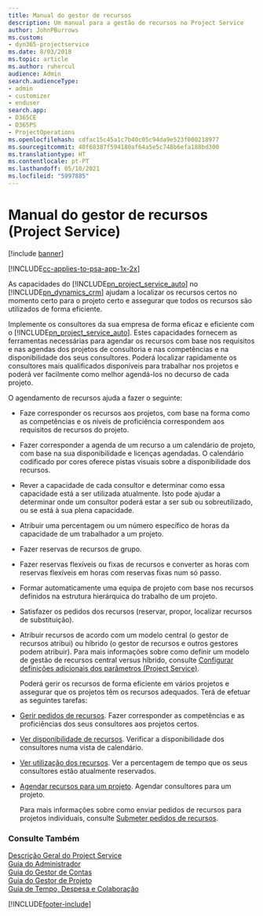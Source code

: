 ```yaml
---
title: Manual do gestor de recursos
description: Um manual para a gestão de recursos no Project Service
author: JohnPBurrows
ms.custom:
- dyn365-projectservice
ms.date: 8/03/2018
ms.topic: article
ms.author: ruhercul
audience: Admin
search.audienceType:
- admin
- customizer
- enduser
search.app:
- D365CE
- D365PS
- ProjectOperations
ms.openlocfilehash: cdfac15c45a1c7b40c05c94da9e523f000218977
ms.sourcegitcommit: 40f68387f594180af64a5e5c748b6efa188bd300
ms.translationtype: HT
ms.contentlocale: pt-PT
ms.lasthandoff: 05/10/2021
ms.locfileid: "5997885"
---
```

# <a name="resource-manager-guide-project-service"></a>Manual do gestor de recursos (Project Service)

[!include [banner](../includes/psa-now-project-operations.md)]

[!INCLUDE[cc-applies-to-psa-app-1x-2x](../includes/cc-applies-to-psa-app-1x-2x.md)]

As capacidades do [!INCLUDE[pn_project_service_auto](../includes/pn-project-service-auto.md)] no [!INCLUDE[pn_dynamics_crm](../includes/pn-dynamics-crm.md)] ajudam a localizar os recursos certos no momento certo para o projeto certo e assegurar que todos os recursos são utilizados de forma eficiente.  
  
 Implemente os consultores da sua empresa de forma eficaz e eficiente com o [!INCLUDE[pn_project_service_auto](../includes/pn-project-service-auto.md)]. Estes capacidades fornecem as ferramentas necessárias para agendar os recursos com base nos requisitos e nas agendas dos projetos de consultoria e nas competências e na disponibilidade dos seus consultores. Poderá localizar rapidamente os consultores mais qualificados disponíveis para trabalhar nos projetos e poderá ver facilmente como melhor agendá-los no decurso de cada projeto.  
  
 O agendamento de recursos ajuda a fazer o seguinte:  
  
- Faze corresponder os recursos aos projetos, com base na forma como as competências e os níveis de proficiência correspondem aos requisitos de recursos do projeto.  
  
- Fazer corresponder a agenda de um recurso a um calendário de projeto, com base na sua disponibilidade e licenças agendadas. O calendário codificado por cores oferece pistas visuais sobre a disponibilidade dos recursos.  
  
- Rever a capacidade de cada consultor e determinar como essa capacidade está a ser utilizada atualmente. Isto pode ajudar a determinar onde um consultor poderá estar a ser sub ou sobreutilizado, ou se está à sua plena capacidade.  
  
- Atribuir uma percentagem ou um número específico de horas da capacidade de um trabalhador a um projeto.  
  
- Fazer reservas de recursos de grupo.  
  
- Fazer reservas flexíveis ou fixas de recursos e converter as horas com reservas flexíveis em horas com reservas fixas num só passo.  
  
- Formar automaticamente uma equipa de projeto com base nos recursos definidos na estrutura hierárquica do trabalho de um projeto.  
  
- Satisfazer os pedidos dos recursos (reservar, propor, localizar recursos de substituição).  
  
- Atribuir recursos de acordo com um modelo central (o gestor de recursos atribui) ou híbrido (o gestor de recursos e outros gestores podem atribuir). Para mais informações sobre como definir um modelo de gestão de recursos central versus híbrido, consulte [Configurar definições adicionais dos parâmetros (Project Service)](../psa/configure-additional-parameters-settings.md).  
  
  Poderá gerir os recursos de forma eficiente em vários projetos e assegurar que os projetos têm os recursos adequados. Terá de efetuar as seguintes tarefas:  
  
- [Gerir pedidos de recursos](../psa/manage-resource-requests.md). Fazer corresponder as competências e as proficiências dos seus consultores aos projetos certos.  
  
- [Ver disponibilidade de recursos](../psa/view-resource-availability.md). Verificar a disponibilidade dos consultores numa vista de calendário.  
  
- [Ver utilização dos recursos](../psa/view-resource-utilization.md). Ver a percentagem de tempo que os seus consultores estão atualmente reservados.  
  
- [Agendar recursos para um projeto](../psa/schedule-resources-project.md). Agendar consultores para um projeto.  
  
  Para mais informações sobre como enviar pedidos de recursos para projetos individuais, consulte [Submeter pedidos de recursos](../psa/submit-resource-requests.md).  
  
### <a name="see-also"></a>Consulte Também  
 [Descrição Geral do Project Service](../psa/overview.md)   
 [Guia do Administrador](../psa/admin-guide.md)   
 [Guia do Gestor de Contas](../psa/account-manager-guide.md)   
 [Guia do Gestor de Projeto](../psa/project-manager-guide.md)   
 [Guia de Tempo, Despesa e Colaboração](../psa/time-expense-collaboration-guide.md)


[!INCLUDE[footer-include](../includes/footer-banner.md)]